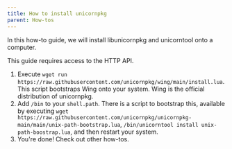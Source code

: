 ```yaml
---
title: How to install unicornpkg
parent: How-tos
---
```


In this how-to guide, we will install libunicornpkg and unicorntool onto a computer.

This guide requires access to the HTTP API.

1. Execute `wget run https://raw.githubusercontent.com/unicornpkg/wing/main/install.lua`. This script bootstraps Wing onto your system. Wing is the official distribution of unicornpkg.
2. Add `/bin` to your `shell.path`. There is a script to bootstrap this, available by executing `wget https://raw.githubusercontent.com/unicornpkg/unicornpkg-main/main/unix-path-bootstrap.lua`, `/bin/unicorntool install unix-path-boostrap.lua`, and then restart your system.
3. You're done! Check out other how-tos.
